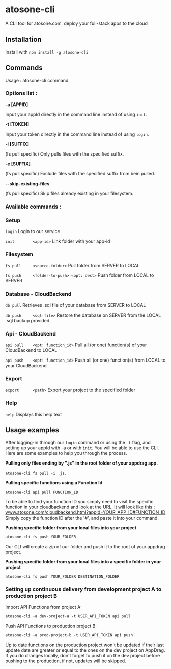 # atosone-cli
A CLI tool for atosone.com, deploy your full-stack apps to the cloud

## Installation

Install with 
`npm install -g atosone-cli`

## Commands

Usage  : atosone-cli command <args>

### Options list :
 
   **-a [APPID]**
   
   Input your appId directly in the command line instead of using `init`.

   **-t [TOKEN]**
   
   Input your token directly in the command line instead of using `login`.

   **-i [SUFFIX]**
   
   (fs pull specific) Only pulls files with the specified suffix.

   **-e [SUFFIX]**
   
   (fs pull specific) Exclude files with the specified suffix from bein pulled.

   **--skip-existing-files**

   (fs pull specific) Skip files already existing in your filesystem.

 
### Available commands :


### Setup

   `login` 					                     Login to our service
   
   `init 	    <app-id>` 			            Link folder with your app-id
   

### Filesystem
  
   `fs pull  	<source-folder>` 		         Pull folder from SERVER to LOCAL
   
   `fs push  	<folder-to-push> <opt: dest>`	Push folder from LOCAL to SERVER
   

### Database - CloudBackend

   `db pull` 					                     Retrieves .sql file of your database from SERVER to LOCAL
   
   `db push  	<sql-file>` 			            Restore the database on SERVER from the LOCAL .sql backup provided
   

### Api - CloudBackend

   `api pull  	<opt: function_id>`		        Pull all (or one) function(s) of your CloudBackend to LOCAL
   
   `api push  	<opt: function_id>`		        Push all (or one) function(s) from LOCAL to your CloudBackend
   
   
### Export

   `export  	<path>`		                    Export your project to the specified folder

### Help

   `help` 					                    Displays this help text
   
## Usage examples

After logging-in through our ``login`` command or using the ``-t`` flag, and setting up your appId with -a or with ``init``. You will be able to use the CLI.
Here are some examples to help you through the process.

**Pulling only files ending by ".js" in the root folder of your appdrag app.**

``atosone-cli fs pull -i .js``.

**Pulling specific functions using a Function Id**

``atosone-cli api pull FUNCTION_ID``

To be able to find your function ID you simply need to visit the specific function in your cloudbackend and look at the URL. 
It will look like this : www.atosone.com/cloudbackend.html?appId=YOUR_APP_ID#FUNCTION_ID Simply copy the function ID after the '#', and paste it into your command.


**Pushing specific folder from your local files into your project**

``atosone-cli fs push YOUR_FOLDER``

Our CLI will create a zip of our folder and push it to the root of your appdrag project.

**Pushing specific folder from your local files into a specific folder in your project**

``atosone-cli fs push YOUR_FOLDER DESTINATION_FOLDER``


### Setting up continuous delivery from development project A to production project B


Import API Functions from project A:

`atosone-cli -a dev-project-a -t USER_API_TOKEN api pull`


Push API Functions to production project B:

`atosone-cli -a prod-project-b -t USER_API_TOKEN api push`

Up to date functions on the production project won't be updated if their last update date are greater or equal to the ones on the dev project on AppDrag.
If you do changes locally, don't forget to push it on the dev project before pushing to the production, if not, updates will be skipped.